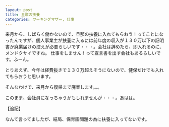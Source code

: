 ```yaml
---
layout: post
title: 旦那の扶養
categories: ワーキングマザー, 仕事
---
```


来月から、しばらく働かないので、旦那の扶養に入れてもらおう！ってことになったんですが、個人事業主が扶養に入るには前年度の収入が１３０万以下の証明書か廃業届けの控えが必要らしいです・・・。会社は辞めたら、即入れるのに、メンドクサイですね。
仕事をしません！って宣言書を出す会社もあるらしいです。ふーん。

とりあえず、今年は経費抜きで１３０万超えそうにないので、健保だけでも入れてもらおうと思います。

そんなわけで、来月から復帰まで廃業します。。。

このまま、会社員になっちゃうかもしれませんが・・・。あはは。

【追記】

なんて言ってましたが、結局、保育園問題の為に扶養に入ってないです。
